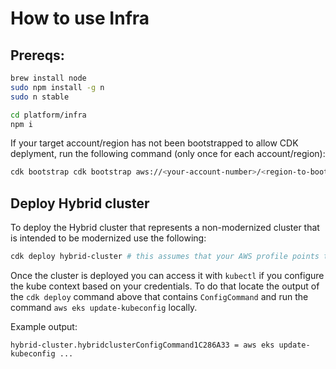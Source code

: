 # How to use Infra

## Prereqs:

```bash
brew install node
sudo npm install -g n
sudo n stable 

cd platform/infra
npm i 
```

If your target account/region has not been bootstrapped to allow CDK deplyment, run the following command (only once for each account/region):

```bash
cdk bootstrap cdk bootstrap aws://<your-account-number>/<region-to-bootstrap>
```

## Deploy Hybrid cluster

To deploy the Hybrid cluster that represents a non-modernized cluster that is intended to be modernized use the following:

```bash
cdk deploy hybrid-cluster # this assumes that your AWS profile points to the right account/region
```

Once the cluster is deployed you can access it with `kubectl` if you configure the kube context based on your credentials. To do that
locate the output of the `cdk deploy` command above that contains `ConfigCommand` and run the command `aws eks update-kubeconfig` locally.

Example output:

```
hybrid-cluster.hybridclusterConfigCommand1C286A33 = aws eks update-kubeconfig ... 
```

